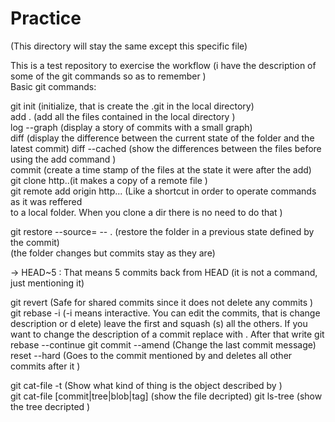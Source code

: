 # Practice
(This directory will stay the same except this specific file)

This is a test repository to exercise the workflow (i have the description of 
some of the git commands so as to remember )   
Basic git commands: 

git init (initialize, that is create the .git in the local directory)   
    add . (add all the files contained in the local directory )  
    log --graph (display a story of commits with a small graph)  
    diff (display the difference between the current state of the folder and the latest commit)
    diff --cached (show the differences between the files before using the add command )  
    commit (create a time stamp of the files at the state it were after the add)  
git clone http..(it makes  a copy of a remote file )  
git remote add origin http... (Like a shortcut in order to operate commands as it was reffered   
                               to a local folder. When you clone a dir there is no need to do
                               that )  


git restore --source=<hash> -- . (restore the folder in a previous state defined by the commit)  
                                 (the folder changes but commits stay as they are)

-> HEAD~5   : That means 5 commits back from HEAD (it is not a command, just mentioning it)

git revert (Safe for shared commits since it does not  delete any commits )
git rebase -i (-i means interactive. You can edit the commits, that is change description or d
                elete) leave the first and squash (s) all the others. If you want to change 
                the description of a commit replace <pick> with <reword>. After that 
                write git rebase --continue 
git commit --amend (Change the last commit message) 
    reset --hard <HASH> (Goes to the commit mentioned by <HASH> and deletes all 
                            other commits after it )                
                

git cat-file -t <HASH> (Show what kind of thing is the object described by <HASH>)                
git cat-file [commit|tree|blob|tag] (show the file decripted)
git ls-tree <HASH> (show the tree decripted )



